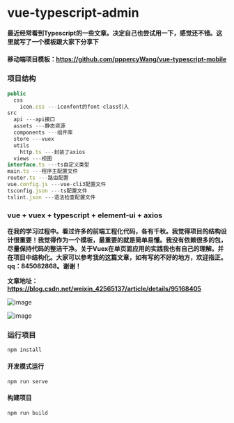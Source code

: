 # vue-typescript-admin

**最近经常看到Typescript的一些文章。决定自己也尝试用一下，感觉还不错。这里就写了一个模板跟大家下分享下**

#### 移动端项目模板：https://github.com/pppercyWang/vue-typescript-mobile

### 项目结构
```javascript
public
  css
    icon.css ---iconfont的font-class引入
src 
  api ---api接口
  assets ---静态资源
  components ---组件库
  store ---vuex
  utils
    http.ts ---封装了axios
  views ---视图
interface.ts ---ts自定义类型
main.ts ---程序主配置文件
router.ts ---路由配置
vue.config.js ---vue-cli3配置文件
tsconfig.json ---ts配置文件
tslint.json ---语法检查配置文件
```

### vue + vuex + typescript + element-ui + axios 

 **在我的学习过程中。看过许多的前端工程化代码，各有千秋。我觉得项目的结构设计很重要！我觉得作为一个模板，最重要的就是简单易懂。我没有依赖很多的包，尽量保持代码的整洁干净。关于Vuex在单页面应用的实践我也有自己的理解。并在项目中结构化。大家可以参考我的这篇文章，如有写的不好的地方，欢迎指正。qq：845082868。谢谢！**
 
 **文章地址：https://blog.csdn.net/weixin_42565137/article/details/95168405**
 
![image](https://github.com/pppercyWang/vue-typescript-admin/blob/master/public/img/20190718153324.png)

![image](https://github.com/pppercyWang/vue-typescript-admin/blob/master/public/img/20190718153335.png)

### 运行项目
```
npm install
```

#### 开发模式运行
```
npm run serve
```

#### 构建项目
```
npm run build
```
